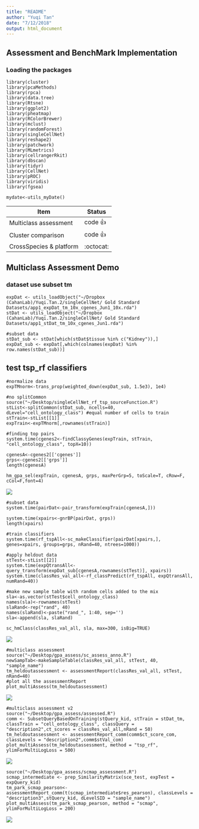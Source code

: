 ```yaml
---
title: "README"
author: "Yuqi Tan"
date: "7/12/2018"
output: html_document
---
```


## Assessment and BenchMark Implementation

### Loading the packages
```{r,message=FALSE, warning=FALSE}
library(cluster)
library(pcaMethods)
library(rpca)
library(data.tree)
library(Rtsne)
library(ggplot2)
library(pheatmap)
library(RColorBrewer)
library(mclust)
library(randomForest)
library(singleCellNet)
library(reshape2)
library(patchwork)
library(MLmetrics)
library(cellrangerRkit)
library(dbscan)
library(tidyr)
library(CellNet)
library(pROC)
library(viridis)
library(fgsea)

mydate<-utils_myDate()
```


|         **Item**       |    **Status**   |
|------------------------|-----------------|
| Multiclass assessment  | code :thumbsup: |
| Cluster comparison     | code :thumbsup: |
| CrossSpecies & platform|    :octocat:    |


## Multiclass Assessment Demo 
### dataset use subset tm
```{r}
expDat <- utils_loadObject("~/Dropbox (CahanLab)/Yuqi.Tan.2/singleCellNet/ Gold Standard Datasets/app1_expDat_tm_10x_cgenes_Jun1_10x.rda")
stDat <- utils_loadObject("~/Dropbox (CahanLab)/Yuqi.Tan.2/singleCellNet/ Gold Standard Datasets/app1_stDat_tm_10x_cgenes_Jun1.rda")

#subset data
stDat_sub <- stDat[which(stDat$tissue %in% c("Kidney")),]
expDat_sub <- expDat[,which(colnames(expDat) %in% row.names(stDat_sub))]
```

## test tsp_rf classifiers
```{r}
#normalize data 
expTMnorm<-trans_prop(weighted_down(expDat_sub, 1.5e3), 1e4)

#no splitCommon
source("~/Desktop/singleCellNet_rf_tsp_sourceFunction.R")
stList<-splitCommon(stDat_sub, ncells=40, dLevel="cell_ontology_class") #equal number of cells to train 
stTrain<-stList[[1]]
expTrain<-expTMnorm[,rownames(stTrain)]
```

```{r, warning=FALSE}
#finding top pairs
system.time(cgenes2<-findClassyGenes(expTrain, stTrain, "cell_ontology_class", topX=10))

cgenesA<-cgenes2[['cgenes']]
grps<-cgenes2[['grps']]
length(cgenesA)

hm_gpa_sel(expTrain, cgenesA, grps, maxPerGrp=5, toScale=T, cRow=F, cCol=F,font=4)
```
![ ](img/heatmap.png)

```{r, warning=FALSE}
#subset data
system.time(pairDat<-pair_transform(expTrain[cgenesA,]))

system.time(xpairs<-gnrBP(pairDat, grps))
length(xpairs)

#train classifiers
system.time(rf_tspAll<-sc_makeClassifier(pairDat[xpairs,], genes=xpairs, groups=grps, nRand=40, ntrees=1000)) 

#apply heldout data
stTest<-stList[[2]]
system.time(expQtransAll<-query_transform(expDat_sub[cgenesA,rownames(stTest)], xpairs))
system.time(classRes_val_all<-rf_classPredict(rf_tspAll, expQtransAll, numRand=40))

#make new sample table with random cells added to the mix
sla<-as.vector(stTest$cell_ontology_class)
names(sla)<-rownames(stTest)
slaRand<-rep("rand", 40)
names(slaRand)<-paste("rand_", 1:40, sep='')
sla<-append(sla, slaRand)

sc_hmClass(classRes_val_all, sla, max=300, isBig=TRUE)
```
![ ](img/classification_heatmap.png)

```{r}
#multiclass assessment 
source("~/Desktop/gpa_assess/sc_assess_anno.R")
newSampTab<-makeSampleTable(classRes_val_all, stTest, 40, "sample_name")
tm_heldoutassessment <- assessmentReport(classRes_val_all, stTest, nRand=40)
#plot all the assessmentReport
plot_multiAssess(tm_heldoutassessment)
```

![ ](img/assess_tsp_rf.png)

```{r}
#multiclass assessment v2
source("~/Desktop/gpa_assess/assessed.R")
comm <- SubsetQueryBasedOnTraining(stQuery_kid, stTrain = stDat_tm, classTrain = "cell_ontology_class", classQuery = "description2",ct_scores = classRes_val_all,nRand = 50)
tm_heldoutassessment <- assessmentReport_comm(comm$ct_score_com, classLevels = "description2",comm$stVal_com)
plot_multiAssess(tm_heldoutassessment, method = "tsp_rf", ylimForMultiLogLoss = 500) 
```
![ ](img/assess_tsp_rf_v2.png)

```{r}
source("~/Desktop/gpa_assess/scmap_assessment.R")
scmap_intermediate <- prep_SimilarityMatrix(sce_test, expTest = expQuery_kid)
tm_park_scmap_pearson<- assessmentReport_comm(t(scmap_intermediate$res_pearson), classLevels = "description3",stQuery_kid, dLevelSID = "sample_name")
plot_multiAssess(tm_park_scmap_pearson, method = "scmap", ylimForMultiLogLoss = 200)
```
![ ](img/tm_park_pearson.png)
